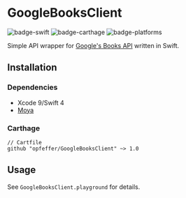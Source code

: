 #  GoogleBooksClient

![badge-swift] ![badge-carthage] ![badge-platforms]

Simple API wrapper for [Google's Books API](https://developers.google.com/books/) written in Swift.

## Installation

### Dependencies

* Xcode 9/Swift 4
* [Moya](https://github.com/Moya/Moya)

### Carthage

```
// Cartfile
github "opfeffer/GoogleBooksClient" ~> 1.0
```

## Usage

See `GoogleBooksClient.playground` for details.

[badge-swift]: https://img.shields.io/badge/swift%20version-4.0-green.svg
[badge-carthage]: https://img.shields.io/badge/compatible-carthage-brightgreen.svg
[badge-platforms]: https://img.shields.io/badge/platforms-iOS-lightgrey.svg

